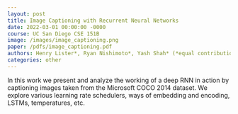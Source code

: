 ```yaml
---
layout: post
title: Image Captioning with Recurrent Neural Networks
date: 2022-03-01 00:00:00 -0000
course: UC San Diego CSE 151B
image: /images/image_captioning.png
paper: /pdfs/image_captioning.pdf
authors: Henry Lister*, Ryan Nishimoto*, Yash Shah* (*equal contribution)
categories: other
---
```

In this work we present and analyze the working of a deep RNN in action by captioning images taken from the Microsoft COCO 2014 dataset. We explore various learning rate schedulers, ways of embedding and encoding, LSTMs, temperatures, etc.